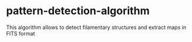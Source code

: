 # pattern-detection-algorithm
This algorithm allows to detect filamentary structures and extract maps in FITS format
